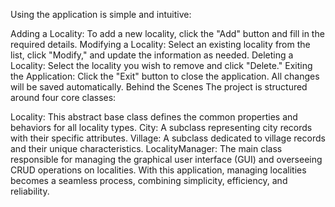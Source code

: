 
Using the application is simple and intuitive:

Adding a Locality: To add a new locality, click the "Add" button and fill in the required details.
Modifying a Locality: Select an existing locality from the list, click "Modify," and update the information as needed.
Deleting a Locality: Select the locality you wish to remove and click "Delete."
Exiting the Application: Click the "Exit" button to close the application. All changes will be saved automatically.
Behind the Scenes
The project is structured around four core classes:

Locality: This abstract base class defines the common properties and behaviors for all locality types.
City: A subclass representing city records with their specific attributes.
Village: A subclass dedicated to village records and their unique characteristics.
LocalityManager: The main class responsible for managing the graphical user interface (GUI) and overseeing CRUD operations on localities.
With this application, managing localities becomes a seamless process, combining simplicity, efficiency, and reliability.
